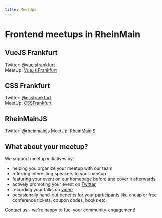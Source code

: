 ```yaml
---
title: MeetUps
---
```


# Frontend meetups in RheinMain

## VueJS Frankfurt
Twitter: [@vuejsfrankfurt](https://twitter.com/vuejsfrankfurt)  
MeetUp: [Vue.js Frankfurt](https://www.meetup.com/vuejsfrankfurt/)

## CSS Frankfurt
Twitter: [@cssfrankfurt](https://twitter.com/cssfrankfurt)  
MeetUp: [CSSFrankfurt](https://www.meetup.com/cssfrankfurt/)

## RheinMainJS
Twitter: [@rheinmainjs](https://twitter.com/rheinmainjs)
MeetUp: [RheinMainjS](https://www.meetup.com/RheinMainJS/)

## What about your meetup?

We support meetup initiatives by: 

- helping you organize your meetup with our team
- referring interesting speakers to your meetup  
- featuring your event on our homepage before and cover it afterwards
- actively promoting your event on [Twitter](https://twitter.com/frontend_rm)
- recording your talks on [video](https://www.youtube.com/channel/UCYFNj1jr1ZufRZLlPDVGYIw)
- occasionally hand-out benefits for your participants like cheap or free conference tickets, coupon codes, books etc.

[Contact us](contact.html) - we're happy to fuel your community-engagement!
